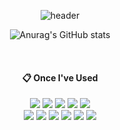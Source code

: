 <div align="center">
  
![header](https://capsule-render.vercel.app/api?type=transparent&text="Pierce_Study_Hard!"&fontColor=335bb0)
</div>

<div align="center">
  
![Anurag's GitHub stats](https://github-readme-stats.vercel.app/api?username=tusker4&show_icons=true&theme=transparent)
</div>



  
 <br/>
<div align="center">

 ####  :clipboard: Once I've Used  
<img src="https://img.shields.io/badge/Python-f62343?style=for-the-badge&logo=Java&logoColor=white">
<img src="https://img.shields.io/badge/JAVA-007396?style=for-the-badge&logo=Java&logoColor=white">
<img src="https://img.shields.io/badge/HTML5-E34F26?style=for-the-badge&logo=HTML5&logoColor=white">
<img src="https://img.shields.io/badge/CSS-1572B6?style=for-the-badge&logo=CSS3&logoColor=white"> 
<img src="https://img.shields.io/badge/JavaScript-F7DF1E?style=for-the-badge&logo=JavaScript&logoColor=white"> <br>
<img src="https://img.shields.io/badge/MySQL-4479A1?style=for-the-badge&logo=MySQL&logoColor=white">
<img src="https://img.shields.io/badge/IntelliJ-2C2255?style=for-the-badge&logo=IntelliJ%20IDE&logoColor=white">
<img src="https://img.shields.io/badge/github-181717?style=for-the-badge&logo=github&logoColor=white">
<img src="https://img.shields.io/badge/VSCode-007ACC?style=for-the-badge&logo=VisualStudioCode&logoColor=white">
<img src="https://img.shields.io/badge/Notion-2C2255?style=for-the-badge&logo=Notion%20IDE&logoColor=white">
<img src="https://img.shields.io/badge/React-2C2255?style=for-the-badge&logo=IntelliJ%20IDE&logoColor=white">

</div>
